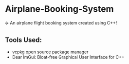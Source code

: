 # Airplane-Booking-System
✈️ An airplane flight booking system created using C++! 

## Tools Used:
- vcpkg open source package manager
- Dear ImGui: Bloat-free Graphical User Interface for C++
